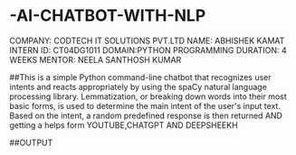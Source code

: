 # -AI-CHATBOT-WITH-NLP
COMPANY: CODTECH IT SOLUTIONS PVT.LTD
NAME: ABHISHEK KAMAT
INTERN ID: CT04DG1011
DOMAIN:PYTHON PROGRAMMING 
DURATION: 4 WEEKS 
MENTOR: NEELA SANTHOSH KUMAR


##This is a simple Python command-line chatbot that recognizes user intents and reacts appropriately by using the spaCy natural language processing library. Lemmatization, or breaking down words into their most basic forms, is used to determine the main intent of the user's input text. Based on the intent, a random predefined response is then returned AND getting a helps form YOUTUBE,CHATGPT AND DEEPSHEEKH


##OUTPUT
